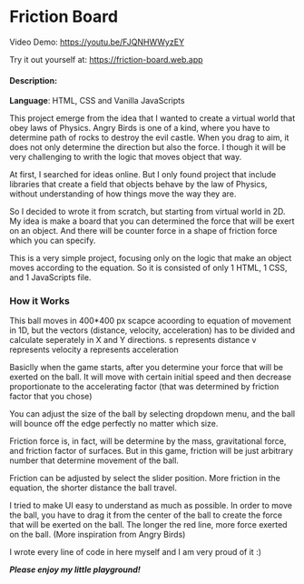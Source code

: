 # Friction Board

Video Demo: https://youtu.be/FJQNHWWyzEY

Try it out yourself at: https://friction-board.web.app

#### Description:

**Language**: HTML, CSS and Vanilla JavaScripts

This project emerge from the idea that I wanted to create a virtual world that obey laws of Physics. Angry Birds is one of a kind, where you have to determine path of rocks to destroy the evil castle. When you drag to aim, it does not only determine the direction but also the force. I though it will be very challenging to writh the logic that moves object that way.

At first, I searched for ideas online. But I only found project that include libraries that create a field that objects behave by the law of Physics, without understanding of how things move the way they are.

So I decided to wrote it from scratch, but starting from virtual world in 2D. My idea is make a board that you can determined the force that will be exert on an object. And there will be counter force in a shape of friction force which you can specify.

This is a very simple project, focusing only on the logic that make an object moves according to the equation. So it is consisted of only 1 HTML, 1 CSS, and 1 JavaScripts file.

### How it Works

This ball moves in 400*400 px scapce acoording to equation of movement in 1D, but the vectors (distance, velocity, acceleration) has to be divided and calculate seperately in X and Y directions. s represents distance v represents velocity a represents acceleration

Basiclly when the game starts, after you determine your force that will be exerted on the ball. It will move with certain initial speed and then decrease proportionate to the accelerating factor (that was determined by friction factor that you chose)

You can adjust the size of the ball by selecting dropdown menu, and the ball will bounce off the edge perfectly no matter which size.

Friction force is, in fact, will be determine by the mass, gravitational force, and friction factor of surfaces. But in this game, friction will be just arbitrary number that determine movement of the ball.

Friction can be adjusted by select the slider position. More friction in the equation, the shorter distance the ball travel.

I tried to make UI easy to understand as much as possible. In order to move the ball, you have to drag it from the center of the ball to create the force that will be exerted on the ball. The longer the red line, more force exerted on the ball. (More inspiration from Angry Birds)

I wrote every line of code in here myself and I am very proud of it :)

***Please enjoy my little playground!***
